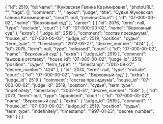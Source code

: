 {
    "id": 2519,
    "fullName": "Жуковская Галина Казимировна",
    "photoURL": "",
    "tags": [],
    "comment": "",
    "layout": "judge",
    "title": "Судья Жуковская Галина Казимировна",
    "court": null,
    "previousCourt": {
        "id": "07-000-00-02",
        "name": "Верховный суд"
    },
    "career": [
        {
            "id": 2076,
            "term": null,
            "type": "exclude",
            "court": {
                "id": "07-000-00-02",
                "name": "Верховный суд"
            },
            "extra": {
                "judge_id": 2519
            },
            "comment": "состав президиума",
            "house_id": "07-000-00-02",
            "judge_id": 2519,
            "position": "судья",
            "term_type": "",
            "timestamp": "2012-09-27",
            "decree_number": "424"
        },
        {
            "id": 2075,
            "term": null,
            "type": "released",
            "court": {
                "id": "07-000-00-02",
                "name": "Верховный суд"
            },
            "extra": {
                "judge_id": 2519
            },
            "comment": "выход в отставку",
            "house_id": "07-000-00-02",
            "judge_id": 2519,
            "position": "судья",
            "term_type": "",
            "timestamp": "2012-09-27",
            "decree_number": "424"
        },
        {
            "id": 2074,
            "term": null,
            "type": "include",
            "court": {
                "id": "07-000-00-02",
                "name": "Верховный суд"
            },
            "extra": {
                "judge_id": 2519
            },
            "comment": "состав президиума",
            "house_id": "07-000-00-02",
            "judge_id": 2519,
            "position": "судья",
            "term_type": "indefinitely",
            "timestamp": "2002-10-31",
            "decree_number": "538"
        },
        {
            "id": 2073,
            "term": null,
            "type": "appointed",
            "court": {
                "id": "07-000-00-02",
                "name": "Верховный суд"
            },
            "extra": {
                "judge_id": 2519
            },
            "comment": "",
            "house_id": "07-000-00-02",
            "judge_id": 2519,
            "position": "судья",
            "term_type": "indefinitely",
            "timestamp": "1997-01-23",
            "decree_number": "86"
        }
    ]
}